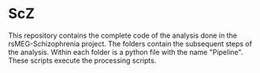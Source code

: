 # ScZ

This repository contains the complete code of the analysis done in the rsMEG-Schizophrenia project. 
The folders contain the subsequent steps of the analysis. Within each folder is a python file with the name "Pipeline". 
These scripts execute the processing scripts. 
